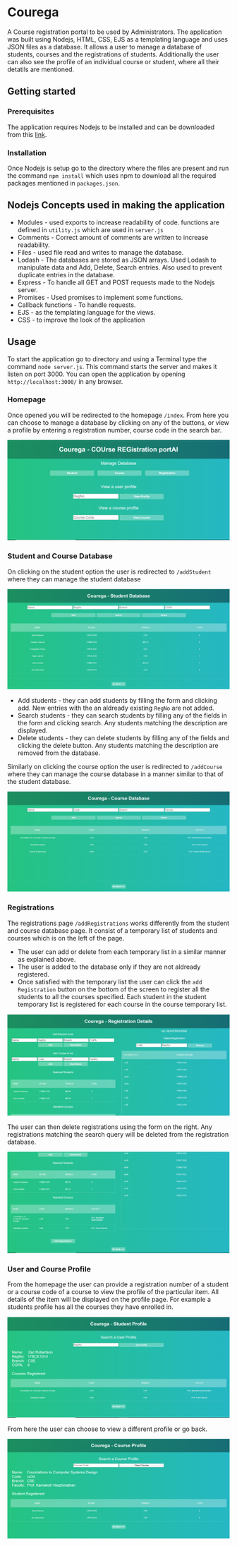 # Courega
A Course registration portal to be used by Administrators. The application was built using Nodejs, HTML, CSS, EJS as a templating language and uses JSON files as a database. It allows a user to manage a database of students, courses and the registrations of students. Additionally the user can also see the profile of an individual course or student, where all their detatils are mentioned.

## Getting started
### Prerequisites
The application requires Nodejs to be installed and can be downloaded from this [link](https://nodejs.org/en/).
### Installation
Once Nodejs is setup go to the directory where the files are present and run the command `npm install` which uses npm to download all the required packages mentioned in  `packages.json`.

## Nodejs Concepts used in making the application

* Modules - used exports to increase readability of code. functions are defined in `utility.js` which are used in `server.js`
* Comments - Correct amount of comments are written to increase readability.
* Files - used file read and writes to manage the database.
* Lodash - The databases are stored as JSON arrays. Used Lodash to manipulate data and Add, Delete, Search entries. Also used to prevent duplicate entries in the database.
* Express - To handle all GET and POST requests made to the Nodejs server.
* Promises - Used promises to implement some functions.
* Callback functions - To handle requests.
* EJS - as the templating language for the views.
* CSS - to improve the look of the application

## Usage

To start the application go to directory and using a Terminal type the command `node server.js`. This command starts the server and makes it listen on port 3000. You can open the application by opening `http://localhost:3000/` in any browser.

### Homepage
Once opened you will be redirected to the homepage `/index`. From here you can choose to manage a database by clicking on any of the buttons, or view a profile by entering a registration number, course code in the search bar.

![Image of Homepage](/screenshots/homePage.PNG)

### Student and Course Database
On clicking on the student option the user is redirected to `/addStudent` where they can manage the student database

![Image of Student database](/screenshots/students.PNG)

* Add students - they can add students by filling the form and clicking add. New entries with the an aldready existing `RegNo` are not added.
* Search students - they can search students by filling any of the fields in the form and clicking search. Any students matching the description are displayed.
* Delete students - they can delete students by filling any of the fields and clicking the delete button. Any students matching the description are removed from the database.

Similarly on clicking the course option the user is redirected to `/addCourse` where they can manage the course database in a manner similar to that of the student database.

![Image of Course database](/screenshots/courses.PNG)

### Registrations
The registrations page `/addRegistrations` works differently from the student and course database page. It consist of a temporary list of students and courses which is on the left of the page. 
* The user can add or delete from each temporary list in a similar manner as explained above. 
* The user is added to the database only if they are not aldready registered.
* Once satisfied with the temporary list the user can click the `add Registration` button on the bottom of the screen to register all the students to all the courses specified. Each student in the student temporary list is registered for each course in the course temporary list.

![Registration image](/screenshots/registrations1.PNG)

The user can then delete registrations using the form on the right. Any registrations matching the search query will be deleted from the registration database.

![Registration image](/screenshots/registrations2.PNG)

### User and Course Profile
From the homepage the user can provide a registration number of a student or a course code of a course to view the profile of the particular item. All details of the item will be displayed on the profile page. For example a students profile has all the courses they have enrolled in. 

![User Profile](/screenshots/userProfile.PNG)

From here the user can choose to view a different profile or go back.

![Course Profile](/screenshots/courseProfile.PNG)

